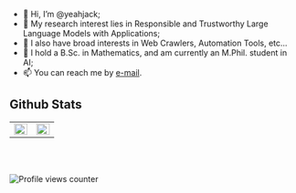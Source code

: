 - 👋 Hi, I’m @yeahjack;
- 👀 My research interest lies in Responsible and Trustworthy Large Language Models with Applications;
- 🧐 I also have broad interests in Web Crawlers, Automation Tools, etc...
- 🌱 I hold a B.Sc. in Mathematics, and am currently an M.Phil. student in AI;
- 📫 You can reach me by [e-mail](mailto:yxu409@connect.hkust-gz.edu.cn).

## Github Stats  
<table><tr><td valign="top" width="50%">

<img src="https://github-readme-stats.vercel.app/api?username=yeahjack&show_icons=true&count_private=true&hide_border=true" align="left" style="width: 100%" />

</td><td valign="top" width="50%">

<img src="https://github-readme-stats.vercel.app/api/top-langs/?username=yeahjack&hide_border=true&layout=compact" align="left" style="width: 100%" />

</td></tr></table>  

<br/>  

  

<br/>  

![Profile views counter](https://komarev.com/ghpvc/?username=yeahjack&&style=flat-square)
  


<!---
yeahjack/yeahjack is a ✨ special ✨ repository because its `README.md` (this file) appears on your GitHub profile.
You can click the Preview link to take a look at your changes.
--->
